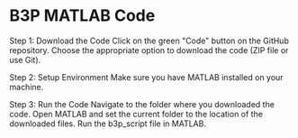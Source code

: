 # B3P MATLAB Code

Step 1: Download the Code
Click on the green "Code" button on the GitHub repository.
Choose the appropriate option to download the code (ZIP file or use Git).

Step 2: Setup Environment
Make sure you have MATLAB installed on your machine.

Step 3: Run the Code
Navigate to the folder where you downloaded the code.
Open MATLAB and set the current folder to the location of the downloaded files.
Run the b3p_script file in MATLAB.
